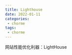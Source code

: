 ```yaml
---
title: Lighthouse
date: 2022-01-11
categories:
 - chorme
tags:
 - chorme
---
```


网站性能优化利器：LightHouse